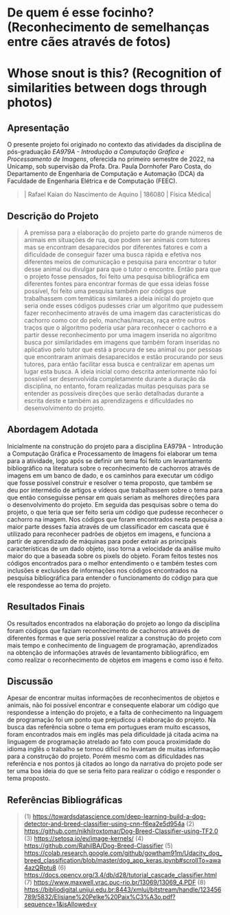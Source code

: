 #  De quem é esse focinho? (Reconhecimento de semelhanças entre cães através de fotos)

#  Whose snout is this? (Recognition of similarities between dogs through photos)
 
## Apresentação
 
O presente projeto foi originado no contexto das atividades da disciplina de pós-graduação *EA979A - Introdução a Computação Gráfica e Processamento de Imagens*,
oferecida no primeiro semestre de 2022, na Unicamp, sob supervisão da Profa. Dra. Paula Dornhofer Paro Costa, do Departamento de Engenharia de Computação e Automação (DCA) da Faculdade de Engenharia Elétrica e de Computação (FEEC).
 
> | Rafael Kaian do Nascimento de Aquino | 186080  | Física Médica|
 
 
## Descrição do Projeto
> A premissa para a elaboração do projeto parte do grande números de animais em situações de rua, que podem ser animais com tutores mas se encontram desaparecidos por diferentes fatores e com a dificuldade de conseguir fazer uma busca rápida e efetiva nos diferentes meios de comunicação e pesquisa para encontrar o tutor desse animal ou divulgar para que o tutor o encontre. Então para que o projeto fosse pensados, foi feito uma pesquisa bibliográfica em diferentes fontes para encontrar formas de que essa ideias fosse possível, foi feito uma pesquisa também por códigos que trabalhassem com temáticas similares a ideia inicial do projeto que seria onde esses códigos pudesses criar um algoritmo que pudessem fazer reconhecimento através de uma imagem das características do cachorro como cor do pelo, manchas/marcas, raça entre outros traços que o algoritmo poderia usar para reconhecer o cachorro e a partir desse reconhecimento por uma imagem inserida no algoritmo busca por similaridades em imagens que também foram inseridas no aplicativo pelo tutor que está a procura de seu animal ou por pessoas que encontraram animais desaparecidos e estão procurando por seus tutores, para então facilitar essa busca e centralizar em apenas um lugar esta busca. A ideia inicial como descrita anteriormente não foi possível ser desenvolvida completamente durante a duração da disciplina, no entanto, foram realizadas muitas pesquisas para se entender as possíveis direções que serão detalhadas durante a escrita deste e também as aprendizagens e dificuldades no desenvolvimento do projeto.

## Abordagem Adotada
Inicialmente na construção do projeto para a disciplina EA979A - Introdução a Computação Gráfica e Processamento de Imagens foi elaborar um tema para a atividade, logo após se definir um tema foi feito um levantamento bibliográfico na literatura sobre o reconhecimento de cachorros através de imagens em um banco de dado, e os caminhos para executar um código que fosse possível construir e resolver o tema proposto, que também se deu por intermédio de artigos e vídeos que trabalhassem sobre o tema para que então conseguisse pensar em quais seriam as melhores direções para o desenvolvimento do projeto. 
Em seguida das pesquisas sobre o tema do projeto, o que teria que ser feito seria um código que pudesse reconhecer o cachorro na imagem. Nos códigos que foram encontrados nesta pesquisa a maior parte desses fazia através de um classificador em cascata que é utilizado para reconhecer padrões de objetos em imagens, e funciona a partir de aprendizado de máquinas para poder extrair as principais características de um dado objeto, isso torna a velocidade da análise muito maior do que a baseada sobre os pixels do objeto. 
Foram feitos testes nos códigos encontrados para o  melhor entendimento o e também testes com inclusões e exclusões de informações nos códigos encontrados na pesquisa bibliográfica para entender o funcionamento do código para que ele respondesse ao tema do projeto.
 
## Resultados Finais

Os resultados encontrados na elaboração do projeto ao longo da disciplina foram códigos que faziam reconhecimento de cachorros através de diferentes formas e que seria possível realizar a construção do projeto com mais tempo e conhecimento de linguagem de programação, aprendizados na obtenção de informações através de levantamento bibliográfico, em como realizar o reconhecimento de objetos em imagens e como isso é feito.

 
## Discussão

Apesar de encontrar muitas informações de reconhecimentos de objetos e animais, não foi possível encontrar e consequente elaborar um código que respondesse a intenção do projeto, e a falta de conhecimento na linguagem de programação foi um ponto que prejudicou a elaboração do projeto.
Na busca das referência sobre o tema em portugues eram muito escassos, foram encontrados mais em inglês mas pela dificuldade já citada acima na linguagem de programação atrelado ao fato com pouca proximidade do idioma inglês o trabalho se tornou  difícil no levantam de  muitas informação para a construção do projeto. 
Porém mesmo com as dificuldades nas referência e nos pontos já citados ao longo da narrativa do projeto pode ser ter uma boa ideia do que se seria feito para realizar o código e responder o tema proposto.


 
## Referências Bibliográficas

> (1) https://towardsdatascience.com/deep-learning-build-a-dog-detector-and-breed-classifier-using-cnn-f6ea2e5d954a
> (2) https://github.com/nikhilroxtomar/Dog-Breed-Classifier-using-TF2.0
> (3) https://setosa.io/ev/image-kernels/
> (4) https://github.com/RahilBA/Dog-Breed-Classifier
> (5) https://colab.research.google.com/github/gowtham91m/Udacity_dog_breed_classification/blob/master/dog_app_keras.ipynb#scrollTo=awa4azQRptu8
> (6) https://docs.opencv.org/3.4/db/d28/tutorial_cascade_classifier.html
> (7) https://www.maxwell.vrac.puc-rio.br/13069/13069_4.PDF
> (8) https://bibliodigital.unijui.edu.br:8443/xmlui/bitstream/handle/123456789/5832/Elisiane%20Pelke%20Paix%C3%A3o.pdf?sequence=1&isAllowed=y






